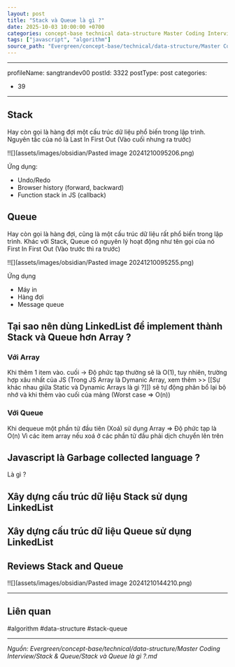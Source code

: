 ```yaml
---
layout: post
title: "Stack và Queue là gì ?"
date: 2025-10-03 10:00:00 +0700
categories: concept-base technical data-structure Master Coding Interview Stack & Queue
tags: ["javascript", "algorithm"]
source_path: "Evergreen/concept-base/technical/data-structure/Master Coding Interview/Stack & Queue/Stack và Queue là gì ?.md"
---
```

---
profileName: sangtrandev00
postId: 3322
postType: post
categories:
  - 39
---

## Stack
Hay còn gọi là hàng đợi một cấu trúc dữ liệu phổ biến trong lập trình. Nguyên tắc của nó là Last In First Out (Vào cuối nhưng ra trước)

!![](assets/images/obsidian/Pasted image 20241210095206.png)

Ứng dụng:
+ Undo/Redo
+ Browser history (forward, backward)
+ Function stack in JS (callback)
## Queue
Hay còn gọi là hàng đợi, cũng là một cấu trúc dữ liệu rất phổ biến trong lập trình. Khác với Stack, Queue có nguyên lý hoạt động như tên gọi của nó First In First Out (Vào trước thì ra trước)

!![](assets/images/obsidian/Pasted image 20241210095255.png)


Ứng dụng
+ Máy in
+ Hàng đợi
+ Message queue


## Tại sao nên dùng LinkedList để implement thành Stack và Queue hơn Array ?

### Với Array
Khi thêm 1 item vào. cuối -> Độ phức tạp thường sẽ là O(1), tuy nhiên, trường hợp xâu nhất của JS (Trong JS Array là Dymanic Array, xem thêm >> [[Sự khác nhau giữa Static và Dynamic Arrays  là gì ?]]) sẽ tự động phân bổ lại bộ nhớ và khi thêm vào cuối của mảng (Worst case => O(n))

### Với Queue

Khi dequeue một phần tử đầu tiên (Xoá) sử dụng Array => Độ phức tạp là O(n) Vì các item array nếu xoá ở các phần tử đầu phải dịch chuyển lên trên


## Javascript là Garbage collected language ?

Là gì ?

## Xây dựng cấu trúc dữ liệu Stack sử dụng LinkedList



## Xây dựng cấu trúc dữ liệu Queue sử dụng LinkedList



## Reviews  Stack and Queue
!![](assets/images/obsidian/Pasted image 20241210144210.png)



---
## Liên quan

#algorithm #data-structure #stack-queue

---
*Nguồn: Evergreen/concept-base/technical/data-structure/Master Coding Interview/Stack & Queue/Stack và Queue là gì ?.md*